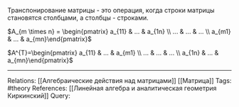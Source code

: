 Транспонирование матрицы - это операция, когда строки матрицы становятся столбцами, а столбцы - строками. 

$A_{m \times n} = \begin{pmatrix} a_{11} & ... & a_{1n} \\ ... & ... & ... \\ a_{m1} & ... & a_{mn}\end{pmatrix}$

$A^{T}=\begin{pmatrix} a_{11} & ... & a_{m1} \\ ... & ... & ... \\ a_{1n} & ... & a_{mn}\end{pmatrix}$

___
Relations: [[Алгебраические действия над матрицами]] [[Матрица]]
Tags: #theory 
References: [[Линейная алгебра и аналитическая геометрия Киркинский]] 
Query: 